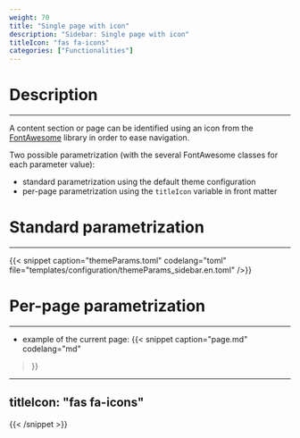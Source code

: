 ```yaml
---
weight: 70
title: "Single page with icon"
description: "Sidebar: Single page with icon"
titleIcon: "fas fa-icons"
categories: ["Functionalities"]
---
```


# Description
---

A content section or page can be identified using an icon from the [FontAwesome](https://fontawesome.com/icons) library in order to ease navigation.

Two possible parametrization (with the several FontAwesome classes for each parameter value):
* standard parametrization using the default theme configuration
* per-page parametrization using the `titleIcon` variable in front matter

# Standard parametrization
---

{{< snippet
    caption="themeParams.toml"
    codelang="toml"
    file="templates/configuration/themeParams_sidebar.en.toml"
/>}}

# Per-page parametrization
---

* example of the current page:
{{< snippet
    caption="page.md"
    codelang="md"
>}}
---
titleIcon: "fas fa-icons"
---
{{< /snippet >}}